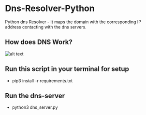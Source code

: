 # Dns-Resolver-Python
Python dns Resolver - It maps the domain with the corresponding IP address contacting with the dns servers.

## How does DNS Work?
![alt text](https://d1.awsstatic.com/Route53/how-route-53-routes-traffic.8d313c7da075c3c7303aaef32e89b5d0b7885e7c.png)

## Run this script in your terminal for setup
- pip3 install -r requirements.txt

## Run the dns-server
- python3 dns_server.py